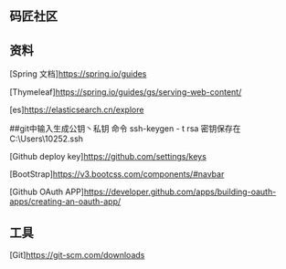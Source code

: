 ##  码匠社区

##  资料
[Spring 文档]https://spring.io/guides

[Thymeleaf]https://spring.io/guides/gs/serving-web-content/

[es]https://elasticsearch.cn/explore

##git中输入生成公钥丶私钥 命令
ssh-keygen - t rsa  密钥保存在C:\Users\10252\.ssh

[Github deploy key]https://github.com/settings/keys

[BootStrap]https://v3.bootcss.com/components/#navbar

[Github OAuth APP]https://developer.github.com/apps/building-oauth-apps/creating-an-oauth-app/




##  工具
[Git]https://git-scm.com/downloads